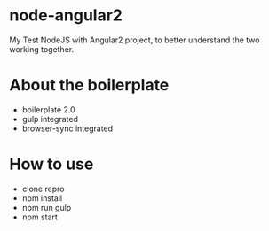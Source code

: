 # node-angular2
My Test NodeJS with Angular2 project, to better understand the two working together.

# About the boilerplate
<ul>
    <li>boilerplate 2.0</li>
    <li>gulp integrated</li>
    <li>browser-sync integrated</li>
</ul>

# How to use
<ul>
    <li>clone repro</li>
    <li>npm install</li>
    <li>npm run gulp</li>
    <li>npm start</li>
</ul>
